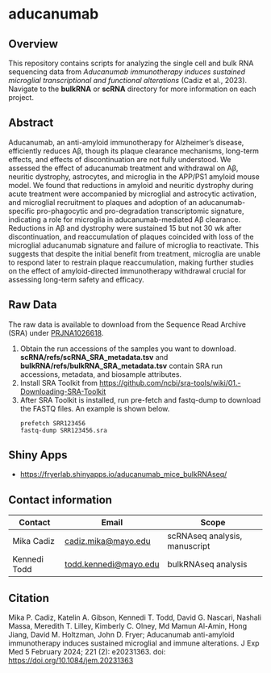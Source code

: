 # aducanumab
## Overview
This repository contains scripts for analyzing the single cell and bulk RNA sequencing data from *Aducanumab immunotherapy induces sustained microglial transcriptional and functional alterations* (Cadiz et al., 2023). Navigate to the **bulkRNA** or **scRNA** directory for more information on each project.

## Abstract
Aducanumab, an anti-amyloid immunotherapy for Alzheimer’s disease, efficiently reduces Aβ, though its plaque clearance mechanisms, long-term effects, and effects of discontinuation are not fully understood. We assessed the effect of aducanumab treatment and withdrawal on Aβ, neuritic dystrophy, astrocytes, and microglia in the APP/PS1 amyloid mouse model. We found that reductions in amyloid and neuritic dystrophy during acute treatment were accompanied by microglial and astrocytic activation, and microglial recruitment to plaques and adoption of an aducanumab-specific pro-phagocytic and pro-degradation transcriptomic signature, indicating a role for microglia in aducanumab-mediated Aβ clearance. Reductions in Aβ and dystrophy were sustained 15 but not 30 wk after discontinuation, and reaccumulation of plaques coincided with loss of the microglial aducanumab signature and failure of microglia to reactivate. This suggests that despite the initial benefit from treatment, microglia are unable to respond later to restrain plaque reaccumulation, making further studies on the effect of amyloid-directed immunotherapy withdrawal crucial for assessing long-term safety and efficacy.

## Raw Data
The raw data is available to download from the Sequence Read Archive (SRA) under [PRJNA1026618](https://www.ncbi.nlm.nih.gov/bioproject/?term=PRJNA1026618).
1. Obtain the run accessions of the samples you want to download. **scRNA/refs/scRNA_SRA_metadata.tsv** and **bulkRNA/refs/bulkRNA_SRA_metadata.tsv** contain SRA run accessions, metadata, and biosample attributes.
2. Install SRA Toolkit from https://github.com/ncbi/sra-tools/wiki/01.-Downloading-SRA-Toolkit
3. After SRA Toolkit is installed, run pre-fetch and fastq-dump to download the FASTQ files. An example is shown below.
   ```
   prefetch SRR123456
   fastq-dump SRR123456.sra
   ```
## Shiny Apps
- https://fryerlab.shinyapps.io/aducanumab_mice_bulkRNAseq/


## Contact information

| Contact | Email | Scope |
| --- | --- | --- |
| Mika Cadiz | cadiz.mika@mayo.edu | scRNAseq analysis, manuscript |
| Kennedi Todd | todd.kennedi@mayo.edu | bulkRNAseq analysis |

## Citation
Mika P. Cadiz, Katelin A. Gibson, Kennedi T. Todd, David G. Nascari, Nashali Massa, Meredith T. Lilley, Kimberly C. Olney, Md Mamun Al-Amin, Hong Jiang, David M. Holtzman, John D. Fryer; Aducanumab anti-amyloid immunotherapy induces sustained microglial and immune alterations. J Exp Med 5 February 2024; 221 (2): e20231363. doi: https://doi.org/10.1084/jem.20231363
